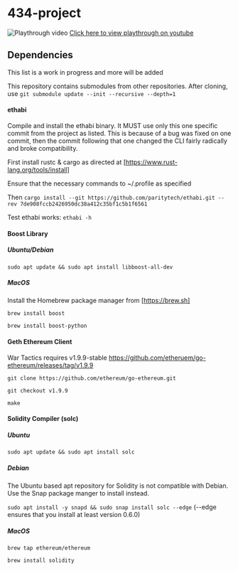 # 434-project

![Playthrough video](demo.gif)
[Click here to view playthrough on youtube](https://youtu.be/ithINQO8pM8)

## Dependencies

This list is a work in progress and more will be added

This repository contains submodules from other repositories. After cloning, use
`git submodule update --init --recursive --depth=1`

#### ethabi
Compile and install the ethabi binary. It MUST use only this one specific commit from the project as listed. This is because of a bug was fixed on one commit, then the commit following that one changed the CLI fairly radically and broke compatibility.

First install rustc & cargo as directed at [https://www.rust-lang.org/tools/install]

Ensure that the necessary commands to ~/.profile as specified

Then
`cargo install --git https://github.com/paritytech/ethabi.git --rev 7de908fccb2426950dc38a412c35bf1c5b1f6561`

Test ethabi works: `ethabi -h`

#### Boost Library

##### Ubuntu/Debian

`sudo apt update && sudo apt install libboost-all-dev`

##### MacOS

Install the Homebrew package manager from [https://brew.sh]

`brew install boost`

`brew install boost-python`

#### Geth Ethereum Client

War Tactics requires v1.9.9-stable https://github.com/etheruem/go-ethereum/releases/tag/v1.9.9

`git clone https://github.com/ethereum/go-ethereum.git`

`git checkout v1.9.9`

`make`

#### Solidity Compiler (solc)

##### Ubuntu

`sudo apt update && sudo apt install solc`

##### Debian

The Ubuntu based apt repository for Solidity is not compatible with Debian. Use the Snap package manger to install instead.

`sudo apt install -y snapd && sudo snap install solc --edge`
(--edge ensures that you install at least version 0.6.0)

##### MacOS

`brew tap ethereum/ethereum`

`brew install solidity`
